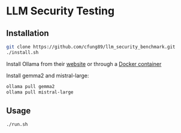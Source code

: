# LLM Security Testing

## Installation

```bash
git clone https://github.com/cfung89/llm_security_benchmark.git
./install.sh
```

Install Ollama from their [website](https://ollama.com/download) or through a [Docker container](https://hub.docker.com/r/ollama/ollama)

Install gemma2 and mistral-large:
```bash
ollama pull gemma2
ollama pull mistral-large
```

## Usage

```bash
./run.sh
```
